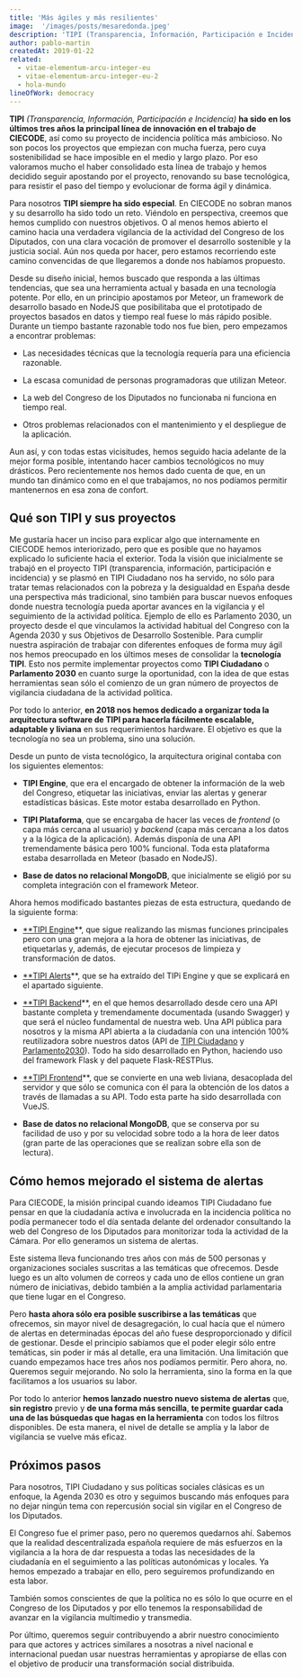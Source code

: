 ```yaml
---
title: 'Más ágiles y más resilientes'
image:  '/images/posts/mesaredonda.jpeg'
description: 'TIPI (Transparencia, Información, Participación e Incidencia) ha sido en los últimos tres años la principal línea de innovación en el trabajo de CIECODE, así como su proyecto de incidencia política más ambicioso.'
author: pablo-martin
createdAt: 2019-01-22
related:
  - vitae-elementum-arcu-integer-eu
  - vitae-elementum-arcu-integer-eu-2
  - hola-mundo
lineOfWork: democracy
---
```


**TIPI** *(Transparencia, Información, Participación e Incidencia)* **ha sido en los últimos tres años la principal línea de innovación en el trabajo de CIECODE**, así como su proyecto de incidencia política más ambicioso. No son pocos los proyectos que empiezan con mucha fuerza, pero cuya sostenibilidad se hace imposible en el medio y largo plazo. Por eso valoramos mucho el haber consolidado esta línea de trabajo y hemos decidido seguir apostando por el proyecto, renovando su base tecnológica, para resistir el paso del tiempo y evolucionar de forma ágil y dinámica.

Para nosotros **TIPI siempre ha sido especial**. En CIECODE no sobran manos y su desarrollo ha sido todo un reto. Viéndolo en perspectiva, creemos que hemos cumplido con nuestros objetivos. O al menos hemos abierto el camino hacia una verdadera vigilancia de la actividad del Congreso de los Diputados, con una clara vocación de promover el desarrollo sostenible y la justicia social. Aún nos queda por hacer, pero estamos recorriendo este camino convencidas de que llegaremos a donde nos habíamos propuesto.

Desde su diseño inicial, hemos buscado que responda a las últimas tendencias, que sea una herramienta actual y basada en una tecnología potente. Por ello, en un principio apostamos por Meteor, un framework de desarrollo basado en NodeJS que posibilitaba que el prototipado de proyectos basados en datos y tiempo real fuese lo más rápido posible. Durante un tiempo bastante razonable todo nos fue bien, pero empezamos a encontrar problemas:

* Las necesidades técnicas que la tecnología requería para una eficiencia razonable.

* La escasa comunidad de personas programadoras que utilizan Meteor.

* La web del Congreso de los Diputados no funcionaba ni funciona en tiempo real.

* Otros problemas relacionados con el mantenimiento y el despliegue de la aplicación.

Aun así, y con todas estas vicisitudes, hemos seguido hacia adelante de la mejor forma posible, intentando hacer cambios tecnológicos no muy drásticos. Pero recientemente nos hemos dado cuenta de que, en un mundo tan dinámico como en el que trabajamos, no nos podíamos permitir mantenernos en esa zona de confort.

## Qué son TIPI y sus proyectos

Me gustaría hacer un inciso para explicar algo que internamente en CIECODE hemos interiorizado, pero que es posible que no hayamos explicado lo suficiente hacia el exterior. Toda la visión que inicialmente se trabajó en el proyecto TIPI (transparencia, información, participación e incidencia) y se plasmó en TIPI Ciudadano nos ha servido, no sólo para tratar temas relacionados con la pobreza y la desigualdad en España desde una perspectiva más tradicional, sino también para buscar nuevos enfoques donde nuestra tecnología pueda aportar avances en la vigilancia y el seguimiento de la actividad política. Ejemplo de ello es Parlamento 2030, un proyecto desde el que vinculamos la actividad habitual del Congreso con la Agenda 2030 y sus Objetivos de Desarrollo Sostenible. Para cumplir nuestra aspiración de trabajar con diferentes enfoques de forma muy ágil nos hemos preocupado en los últimos meses de consolidar la **tecnología TIPI**. Esto nos permite implementar proyectos como **TIPI Ciudadano** o **Parlamento 2030** en cuanto surge la oportunidad, con la idea de que estas herramientas sean sólo el comienzo de un gran número de proyectos de vigilancia ciudadana de la actividad política.

Por todo lo anterior, **en 2018 nos hemos dedicado a organizar toda la arquitectura software de TIPI para hacerla fácilmente escalable, adaptable y liviana** en sus requerimientos hardware. El objetivo es que la tecnología no sea un problema, sino una solución.

Desde un punto de vista tecnológico, la arquitectura original contaba con los siguientes elementos:

* **TIPI Engine**, que era el encargado de obtener la información de la web del Congreso, etiquetar las iniciativas, enviar las alertas y generar estadísticas básicas. Este motor estaba desarrollado en Python.

* **TIPI Plataforma**, que se encargaba de hacer las veces de *frontend* (o capa más cercana al usuario) y *backend* (capa más cercana a los datos y a la lógica de la aplicación). Además disponía de una API tremendamente básica pero 100% funcional. Toda esta plataforma estaba desarrollada en Meteor (basado en NodeJS).

* **Base de datos no relacional MongoDB**, que inicialmente se eligió por su completa integración con el framework Meteor.

Ahora hemos modificado bastantes piezas de esta estructura, quedando de la siguiente forma:

* [**TIPI Engine](https://github.com/politicalwatch/tipi-engine)**, que sigue realizando las mismas funciones principales pero con una gran mejora a la hora de obtener las iniciativas, de etiquetarlas y, además, de ejecutar procesos de limpieza y transformación de datos.

* [**TIPI Alerts](https://github.com/politicalwatch/tipi-alerts)**, que se ha extraído del TIPi Engine y que se explicará en el apartado siguiente.

* [**TIPI Backend](https://github.com/politicalwatch/tipi-backend)**, en el que hemos desarrollado desde cero una API bastante completa y tremendamente documentada (usando Swagger) y que será el núcleo fundamental de nuestra web. Una API pública para nosotros y la misma API abierta a la ciudadanía con una intención 100% reutilizadora sobre nuestros datos (API de [TIPI Ciudadano](http://api.tipiciudadano.es) y [Parlamento2030](http://api.parlamento2030.es)). Todo ha sido desarrollado en Python, haciendo uso del framework Flask y del paquete Flask-RESTPlus.

* [**TIPI Frontend](https://github.com/politicalwatch/tipi-frontend)**, que se convierte en una web liviana, desacoplada del servidor y que sólo se comunica con él para la obtención de los datos a través de llamadas a su API. Todo esta parte ha sido desarrollada con VueJS.

* **Base de datos no relacional MongoDB**, que se conserva por su facilidad de uso y por su velocidad sobre todo a la hora de leer datos (gran parte de las operaciones que se realizan sobre ella son de lectura).

## Cómo hemos mejorado el sistema de alertas

Para CIECODE, la misión principal cuando ideamos TIPI Ciudadano fue pensar en que la ciudadanía activa e involucrada en la incidencia política no podía permanecer todo el día sentada delante del ordenador consultando la web del Congreso de los Diputados para monitorizar toda la actividad de la Cámara. Por ello generamos un sistema de alertas.

Este sistema lleva funcionando tres años con más de 500 personas y organizaciones sociales suscritas a las temáticas que ofrecemos. Desde luego es un alto volumen de correos y cada uno de ellos contiene un gran número de iniciativas, debido también a la amplia actividad parlamentaria que tiene lugar en el Congreso.

Pero **hasta ahora sólo era posible suscribirse a las temáticas** que ofrecemos, sin mayor nivel de desagregación, lo cual hacía que el número de alertas en determinadas épocas del año fuese desproporcionado y difícil de gestionar. Desde el principio sabíamos que el poder elegir sólo entre temáticas, sin poder ir más al detalle, era una limitación. Una limitación que cuando empezamos hace tres años nos podíamos permitir. Pero ahora, no. Queremos seguir mejorando. No solo la herramienta, sino la forma en la que facilitamos a los usuarios su labor.

Por todo lo anterior **hemos lanzado nuestro nuevo sistema de alertas** que, **sin registro** previo y **de una forma más sencilla**, **te permite guardar cada una de las búsquedas que hagas en la herramienta** con todos los filtros disponibles. De esta manera, el nivel de detalle se amplía y la labor de vigilancia se vuelve más eficaz.

## Próximos pasos

Para nosotros, TIPI Ciudadano y sus políticas sociales clásicas es un enfoque, la Agenda 2030 es otro y seguimos buscando más enfoques para no dejar ningún tema con repercusión social sin vigilar en el Congreso de los Diputados.

El Congreso fue el primer paso, pero no queremos quedarnos ahí. Sabemos que la realidad descentralizada española requiere de más esfuerzos en la vigilancia a la hora de dar respuesta a todas las necesidades de la ciudadanía en el seguimiento a las políticas autonómicas y locales. Ya hemos empezado a trabajar en ello, pero seguiremos profundizando en esta labor.

También somos conscientes de que la política no es sólo lo que ocurre en el Congreso de los Diputados y por ello tenemos la responsabilidad de avanzar en la vigilancia multimedio y transmedia.

Por último, queremos seguir contribuyendo a abrir nuestro conocimiento para que actores y actrices similares a nosotras a nivel nacional e internacional puedan usar nuestras herramientas y apropiarse de ellas con el objetivo de producir una transformación social distribuida.
